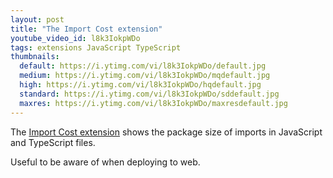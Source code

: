 ```yaml
---
layout: post
title: "The Import Cost extension"
youtube_video_id: l8k3IokpWDo
tags: extensions JavaScript TypeScript
thumbnails:
  default: https://i.ytimg.com/vi/l8k3IokpWDo/default.jpg
  medium: https://i.ytimg.com/vi/l8k3IokpWDo/mqdefault.jpg
  high: https://i.ytimg.com/vi/l8k3IokpWDo/hqdefault.jpg
  standard: https://i.ytimg.com/vi/l8k3IokpWDo/sddefault.jpg
  maxres: https://i.ytimg.com/vi/l8k3IokpWDo/maxresdefault.jpg
---
```



The [Import Cost extension](https://marketplace.visualstudio.com/items?itemName=wix.vscode-import-cost) shows the package size of imports in JavaScript and TypeScript files.

Useful to be aware of when deploying to web.